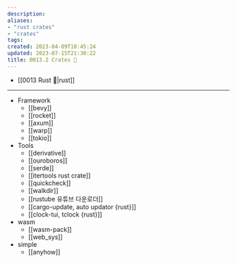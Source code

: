 ```yaml
---
description:
aliases: 
- "rust crates"
- "crates"
tags: 
created: 2023-04-09T18:45:24
updated: 2023-07-15T21:30:22
title: 0013.2 Crates 🦀
---
```

- [[0013 Rust 🦀|rust]]
___
- Framework
	- [[bevy]]
	- [[rocket]]
	- [[axum]]
	- [[warp]]
	- [[tokio]]
- Tools
	- [[derivative]]
	- [[ouroboros]]
	- [[serde]]
	- [[itertools rust crate]]
	- [[quickcheck]]
	- [[walkdir]]
	- [[rustube 유튜브 다운로더]]
	- [[cargo-update, auto updator {rust}]]
	- [[clock-tui, tclock {rust}]]
- wasm
	- [[wasm-pack]]
	- [[web_sys]]
- simple
	- [[anyhow]]